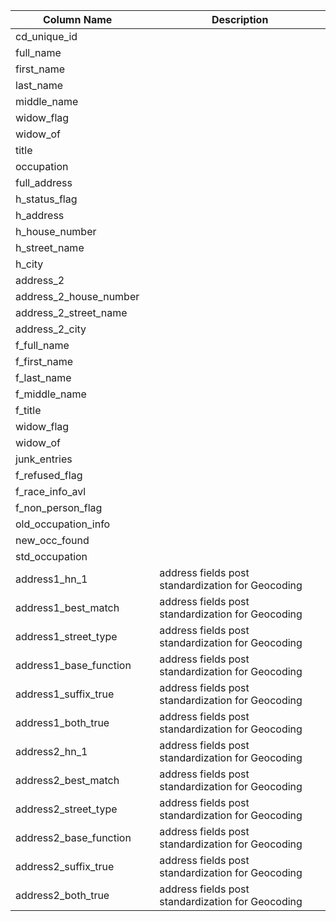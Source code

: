 

| Column Name             	|   	| Description                                       	|
|-------------------------	|---	|---------------------------------------------------	|
| cd_unique_id            	|   	|                                                   	|
| full_name               	|   	|                                                   	|
| first_name              	|   	|                                                   	|
| last_name               	|   	|                                                   	|
| middle_name             	|   	|                                                   	|
| widow_flag              	|   	|                                                   	|
| widow_of                	|   	|                                                   	|
| title                   	|   	|                                                   	|
| occupation              	|   	|                                                   	|
| full_address            	|   	|                                                   	|
| h_status_flag           	|   	|                                                   	|
| h_address               	|   	|                                                   	|
| h_house_number          	|   	|                                                   	|
| h_street_name           	|   	|                                                   	|
| h_city                  	|   	|                                                   	|
| address_2               	|   	|                                                   	|
| address_2_house_number  	|   	|                                                   	|
| address_2_street_name   	|   	|                                                   	|
| address_2_city          	|   	|                                                   	|
| f_full_name             	|   	|                                                   	|
| f_first_name            	|   	|                                                   	|
| f_last_name             	|   	|                                                   	|
| f_middle_name           	|   	|                                                   	|
| f_title                 	|   	|                                                   	|
| widow_flag              	|   	|                                                   	|
| widow_of                	|   	|                                                   	|
| junk_entries            	|   	|                                                   	|
| f_refused_flag          	|   	|                                                   	|
| f_race_info_avl         	|   	|                                                   	|
| f_non_person_flag       	|   	|                                                   	|
| old_occupation_info     	|   	|                                                   	|
| new_occ_found           	|   	|                                                   	|
| std_occupation          	|   	|                                                   	|
| address1_hn_1           	|   	| address fields post standardization for Geocoding 	|
| address1_best_match     	|   	| address fields post standardization for Geocoding 	|
| address1_street_type    	|   	| address fields post standardization for Geocoding 	|
| address1_base_function  	|   	| address fields post standardization for Geocoding 	|
| address1_suffix_true    	|   	| address fields post standardization for Geocoding 	|
| address1_both_true      	|   	| address fields post standardization for Geocoding 	|
| address2_hn_1           	|   	| address fields post standardization for Geocoding 	|
| address2_best_match     	|   	| address fields post standardization for Geocoding 	|
| address2_street_type    	|   	| address fields post standardization for Geocoding 	|
| address2_base_function  	|   	| address fields post standardization for Geocoding 	|
| address2_suffix_true    	|   	| address fields post standardization for Geocoding 	|
| address2_both_true      	|   	| address fields post standardization for Geocoding 	|

